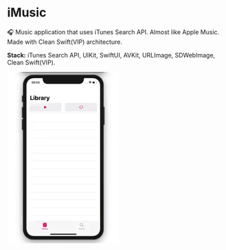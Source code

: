 # iMusic

🎧 Music application that uses iTunes Search API. Almost like Apple Music. Made with Clean Swift(VIP) architecture.

**Stack:** iTunes Search API, UIKit, SwiftUI, AVKit, URLImage, SDWebImage, Clean Swift(VIP).

![Demo](https://github.com/bgoncharov/iMusic/blob/master/img/demo.gif)
